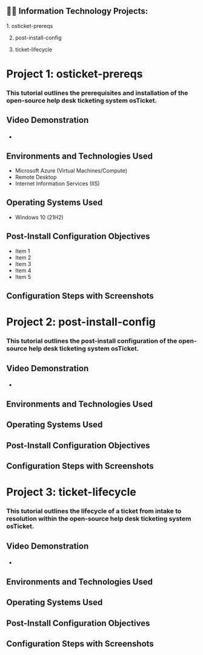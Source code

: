 <h2>👨‍💻 Information Technology Projects:</h2>
1. osticket-prereqs

2. post-install-config

3. ticket-lifecycle

# Project 1: osticket-prereqs
### This tutorial outlines the prerequisites and installation of the open-source help desk ticketing system osTicket.

<h2>Video Demonstration</h2>

- ### 

<h2>Environments and Technologies Used</h2>

- Microsoft Azure (Virtual Machines/Compute)
- Remote Desktop
- Internet Information Services (IIS)

<h2>Operating Systems Used </h2>

- Windows 10</b> (21H2)

<h2>Post-Install Configuration Objectives</h2>

- Item 1
- Item 2
- Item 3
- Item 4
- Item 5

<h2>Configuration Steps with Screenshots</h2>


# Project 2: post-install-config
### This tutorial outlines the post-install configuration of the open-source help desk ticketing system osTicket.

<h2>Video Demonstration</h2>

- ### 

<h2>Environments and Technologies Used</h2>

<h2>Operating Systems Used </h2>

<h2>Post-Install Configuration Objectives</h2>

<h2>Configuration Steps with Screenshots</h2>

# Project 3: ticket-lifecycle
### This tutorial outlines the lifecycle of a ticket from intake to resolution within the open-source help desk ticketing system osTicket.

<h2>Video Demonstration</h2>

- ### 

<h2>Environments and Technologies Used</h2>

<h2>Operating Systems Used </h2>

<h2>Post-Install Configuration Objectives</h2>

<h2>Configuration Steps with Screenshots</h2>






